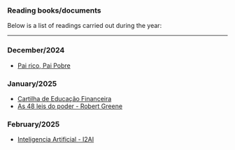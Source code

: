 ### Reading books/documents

Below is a list of readings carried out during the year:

___
### December/2024
* [Pai rico, Pai Pobre](https://www.amazon.com.br/Pai-rico-pai-pobre-anos/dp/8550801488)

### January/2025
* [Cartilha de Educação Financeira](https://github.com/guilhermeG23/personal_library/blob/main/2025/January/CARTILHA_EDUCACAO_FINANCEIRA.pdf)
* [As 48 leis do poder - Robert Greene](https://www.amazon.com.br/As-48-leis-do-poder/dp/6555320516/ref=sr_1_1?adgrpid=131281765674&dib=eyJ2IjoiMSJ9.blE065GKwk1kf7JFYCbCJLS7kolgdlHk4I7vAVrkA1PiHRyFLaPWmr8-QmxosCbDZgbJM_CMJIR1g3h5-O6uQkGp-9ANZg9qVodchBnIi1E_7Ub8Zzv4LU3TXYjgy9-9okOqBrhIXBy8vC86Xs11HLDwxM_cvfQlRnjbgQZt8aIJwJIpn4N8qhUnUbdwzrT5fZ1JqmmNMOUjlVP1rdxvaC-cz1_h55Rr-Hu4YCaLiCK2eXHX5SQSJ1f5bYjl9pE-o9kUXiovGX_JBFW_xwi6EArntwrvziXUiMroW8dRdJA6eGrlan2ih_fqKjhkJZJW_g6fIc6EaRJ7hsmorct1V2HNGyNLnUe1A28htoD3l1dt7bFD8WBcdo0291DrdCuUwKJo_32Ve78K6HKaLN7QkmnqybtUFqxs9uWuETek4Y2flBE9OiX4uoMdtauAT2em.4vjHZSNUT3ePhhrmuCukHThJQMGcJO7yjTGKif4it_k&dib_tag=se&hvadid=595853716522&hvdev=c&hvlocphy=9209794&hvnetw=g&hvqmt=e&hvrand=17940665973760596745&hvtargid=kwd-327113202222&hydadcr=20717_13349172&keywords=as+48+leis+do+poder&qid=1737545778&sr=8-1&ufe=app_do%3Aamzn1.fos.6d798eae-cadf-45de-946a-f477d47705b9)

### February/2025
* [Inteligencia Artificial - I2AI](https://github.com/guilhermeG23/personal_library/blob/main/2025/February/Inteligencia_Artificial.pdf)

